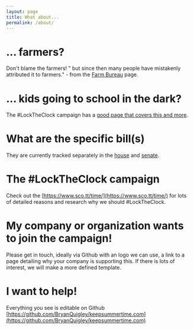 ```yaml
---
layout: page
title: What about...
permalink: /about/
---
```


# ... farmers?
Don't blame the farmers!  " but since then many people have mistakenly attributed it to farmers." - from the [Farm Bureau](https://www.fb.org/viewpoints/setting-the-record-straight-daylight-saving-time-and-farmers) page.

# ... kids going to school in the dark?
The #LockTheClock campaign has a [good page that covers this and more](https://www.sco.tt/time/research.html).

# What are the specific bill(s)
They are currently tracked separately in the [house](https://www.congress.gov/bill/117th-congress/house-bill/69/cosponsors?searchResultViewType=expanded) and [senate](https://www.congress.gov/bill/117th-congress/senate-bill/623/cosponsors?searchResultViewType=expanded).

# The #LockTheClock campaign
Check out the [https://www.sco.tt/time/](https://www.sco.tt/time/) for lots of detailed reasons and research why we should #LockTheClock.

# My company or organization wants to join the campaign!
Please get in touch, ideally via Github with an logo we can use, a link to a page detailing why your company is supporting this. If there is lots of interest, we will make a more defined template.

# I want to help!
Everything you see is editable on Github [https://github.com/BryanQuigley/keepsummertime.com](https://github.com/BryanQuigley/keepsummertime.com)

